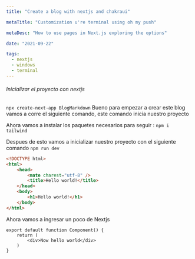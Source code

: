 ```yaml
---
title: "Create a blog with nextjs and chakraui"

metaTitle: "Customization u're terminal using oh my push"

metaDesc: "How to use pages in Next.js exploring the options"

date: "2021-09-22"

tags:
  - nextjs
  - windows
  - terminal
---
```



###### Inicializar el proyecto con nextjs

`npx create-next-app BlogMarkdown`
Bueno para empezar a crear este blog vamos a corre el siguiente comando, este comando inicia nuestro proyecto

Ahora vamos a instalar los paquetes necesarios para seguir :
`npm i tailwind`

Despues de esto vamos a inicializar nuestro proyecto con el siguiente comando
`npm run dev`

```html
<!DOCTYPE html>
<html>
    <head>
        <mate charest="utf-8" />
        <title>Hello world!</title>
    </head>
    <body>
        <h1>Hello world!</h1>
    </body>
</html>
```
Ahora vamos a ingresar un poco de Nextjs

```
export default function Component() {
    return (
        <div>Now hello world</div>
    )
}
```